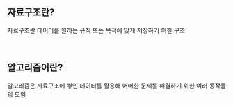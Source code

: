 ## 자료구조란?
자료구조란 데이터를 원하는 규칙 또는 목적에 맞게 저장하기 위한 구조

<br/>

## 알고리즘이란?
알고리즘은 자료구조에 쌓인 데이터를 활용해 어떠한 문제를 해결하기 위한 여러 동작들의 모임
